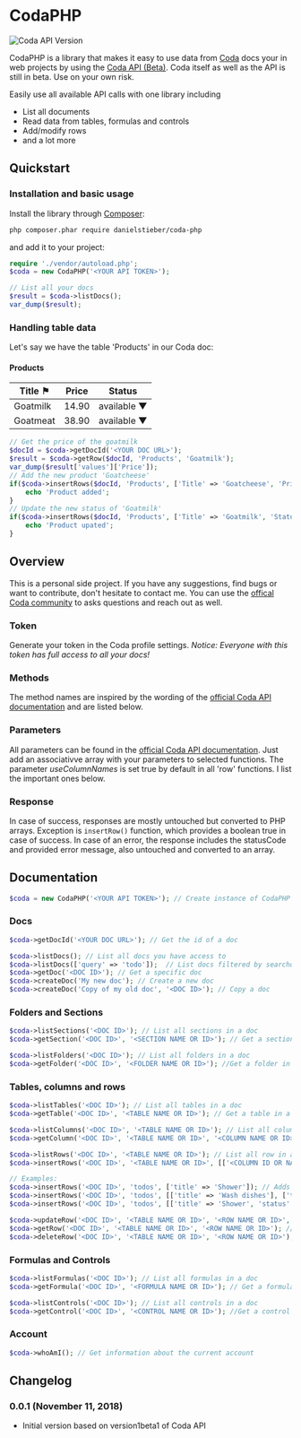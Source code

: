 CodaPHP
=======================
![Coda API Version](https://img.shields.io/badge/Coda_API_version-v1beta1-orange.svg)

CodaPHP is a library that makes it easy to use data from [Coda](https://www.coda.io) 
docs your in web projects by using the [Coda API (Beta)](https://coda.io/developers/apis/v1beta1). 
Coda itself as well as the API is still in beta. Use on your own risk.

Easily use all available API calls with one library including
* List all documents
* Read data from tables, formulas and controls
* Add/modify rows
* and a lot more

## Quickstart
### Installation and basic usage
Install the library through [Composer](http://getcomposer.org/):
```bash
php composer.phar require danielstieber/coda-php
```
and add it to your project:
```PHP
require './vendor/autoload.php';
$coda = new CodaPHP('<YOUR API TOKEN>');

// List all your docs
$result = $coda->listDocs();
var_dump($result);
```

### Handling table data
Let's say we have the table 'Products' in our Coda doc:
#### Products
| Title   ⚑ | Price | Status      |
|-----------|-------|-------------|
| Goatmilk  | 14.90 | available ▼ |
| Goatmeat  | 38.90 | available ▼ |

```PHP
// Get the price of the goatmilk
$docId = $coda->getDocId('<YOUR DOC URL>');
$result = $coda->getRow($docId, 'Products', 'Goatmilk');
var_dump($result['values']['Price']);
// Add the new product 'Goatcheese'
if($coda->insertRows($docId, 'Products', ['Title' => 'Goatcheese', 'Price' => 23.50, 'Status' => 'available'])) {
	echo 'Product added';
}
// Update the new status of 'Goatmilk'
if($coda->insertRows($docId, 'Products', ['Title' => 'Goatmilk', 'Status' => 'sold out'], ['Title'])) {
	echo 'Product upated';
}
```

## Overview
This is a personal side project. If you have any suggestions, find bugs or want to contribute, don't hesitate to contact me. You can use the [offical Coda community](https://community.coda.io/) to asks questions and reach out as well.

### Token
Generate your token in the Coda profile settings. *Notice: Everyone with this token has full access to all your docs!*

### Methods
The method names are inspired by the wording of the [official Coda API documentation](https://coda.io/developers/apis/v1beta1) and are listed below.

### Parameters
All parameters can be found in the [official Coda API documentation](https://coda.io/developers/apis/v1beta1). Just add an associativve array with your parameters to selected functions. The parameter _useColumnNames_ is set true by default in all 'row' functions. I list the important ones below.

### Response
In case of success, responses are mostly untouched but converted to PHP arrays. Exception is `insertRow()` function, which provides a boolean true in case of success.
In case of an error, the response includes the statusCode and provided error message, also untouched and converted to an array.

## Documentation
```PHP
$coda = new CodaPHP('<YOUR API TOKEN>'); // Create instance of CodaPHP
```
### Docs
```PHP
$coda->getDocId('<YOUR DOC URL>'); // Get the id of a doc

$coda->listDocs(); // List all docs you have access to
$coda->listDocs(['query' => 'todo']);  // List docs filtered by searchquery 'todo'
$coda->getDoc('<DOC ID>'); // Get a specific doc
$coda->createDoc('My new doc'); // Create a new doc
$coda->createDoc('Copy of my old doc', '<DOC ID>'); // Copy a doc
```
### Folders and Sections
```PHP
$coda->listSections('<DOC ID>'); // List all sections in a doc
$coda->getSection('<DOC ID>', '<SECTION NAME OR ID>'); // Get a section in a doc

$coda->listFolders('<DOC ID>'); // List all folders in a doc
$coda->getFolder('<DOC ID>', '<FOLDER NAME OR ID>'); //Get a folder in a doc
```
### Tables, columns and rows
```PHP
$coda->listTables('<DOC ID>'); // List all tables in a doc
$coda->getTable('<DOC ID>', '<TABLE NAME OR ID>'); // Get a table in a doc

$coda->listColumns('<DOC ID>', '<TABLE NAME OR ID>'); // List all columns in a table
$coda->getColumn('<DOC ID>', '<TABLE NAME OR ID>', '<COLUMN NAME OR ID>'); // Get a column in a table

$coda->listRows('<DOC ID>', '<TABLE NAME OR ID>'); // List all row in a table
$coda->insertRows('<DOC ID>', '<TABLE NAME OR ID>', [['<COLUMN ID OR NAME>' => '<VALUE>']], ['<KEYCOLUMN>']); // Insert/updates a row in a table

// Examples:
$coda->insertRows('<DOC ID>', 'todos', ['title' => 'Shower']); // Adds one row to 'todo'
$coda->insertRows('<DOC ID>', 'todos', [['title' => 'Wash dishes'], ['title' => 'Clean car']]); // Adds two row to 'todo'
$coda->insertRows('<DOC ID>', 'todos', [['title' => 'Shower', 'status' => 'done'], ['title' => 'Buy goatcheese']], ['title']); // Updates the status of 'Shower' and inserts a new todo

$coda->updateRow('<DOC ID>', '<TABLE NAME OR ID>', '<ROW NAME OR ID>', ['<COLUMN ID OR NAME>' => '<VALUE>']); // List all row in a table
$coda->getRow('<DOC ID>', '<TABLE NAME OR ID>', '<ROW NAME OR ID>'); // Get a row in a table
$coda->deleteRow('<DOC ID>', '<TABLE NAME OR ID>', '<ROW NAME OR ID>'); // Deletes a row in a table
```
### Formulas and Controls
```PHP
$coda->listFormulas('<DOC ID>'); // List all formulas in a doc
$coda->getFormula('<DOC ID>', '<FORMULA NAME OR ID>'); // Get a formula in a doc

$coda->listControls('<DOC ID>'); // List all controls in a doc
$coda->getControl('<DOC ID>', '<CONTROL NAME OR ID>'); //Get a control in a doc
```
### Account
```PHP
$coda->whoAmI(); // Get information about the current account
```

## Changelog
### 0.0.1 (November 11, 2018)
* Initial version based on version1beta1 of Coda API
